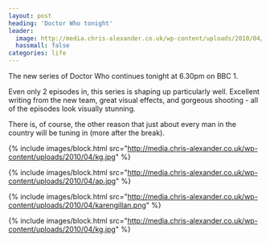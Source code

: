 ```yaml
---
layout: post
heading: 'Doctor Who tonight'
leader:
  image: http://media.chris-alexander.co.uk/wp-content/uploads/2010/04/karengillan.png
  hassmall: false
categories: life
---
```


The new series of Doctor Who continues tonight at 6.30pm on BBC 1.

Even only 2 episodes in, this series is shaping up particularly well. Excellent writing from the new team, great visual effects, and gorgeous shooting - all of the episodes look visually stunning.

There is, of course, the other reason that just about every man in the country will be tuning in (more after the break).

{% include images/block.html src="http://media.chris-alexander.co.uk/wp-content/uploads/2010/04/kg.jpg" %}

{% include images/block.html src="http://media.chris-alexander.co.uk/wp-content/uploads/2010/04/ap.jpg" %}

{% include images/block.html src="http://media.chris-alexander.co.uk/wp-content/uploads/2010/04/karengillan.png" %}

{% include images/block.html src="http://media.chris-alexander.co.uk/wp-content/uploads/2010/04/kg.jpg" %}

